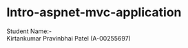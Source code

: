 # Intro-aspnet-mvc-application

Student Name:-             
Kirtankumar Pravinbhai Patel  (A-00255697)

